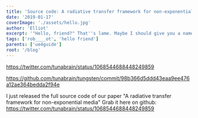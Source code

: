 ```yaml
---
title: 'Source code: A radiative transfer framework for non-exponential media'
date: '2019-01-17'
coverImage: './assets/hello.jpg'
author: 'Elliot'
excerpt: '"Hello, friend?" That''s lame. Maybe I should give you a name...'
tags: ['rob____ot', 'hello friend']
parents: ['ue4guide']
root: '/blog'
---
```


https://twitter.com/tunabrain/status/1068544688448249859

https://github.com/tunabrain/tungsten/commit/98b366d5ddd43eaa9ee476a12ae364bedda2f94e

I just released the full source code of our paper "A radiative transfer framework for non-exponential media" Grab it here on github:
https://twitter.com/tunabrain/status/1068544688448249859